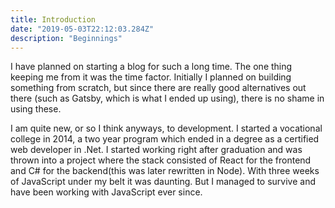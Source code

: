 ```yaml
---
title: Introduction
date: "2019-05-03T22:12:03.284Z"
description: "Beginnings"
---
```


I have planned on starting a blog for such a long time. The one thing keeping me from it
was the time factor. Initially I planned on building something from scratch, but since there
are really good alternatives out there (such as Gatsby, which is what I ended up using),
there is no shame in using these.

I am quite new, or so I think anyways, to development. I started a vocational college in 2014, a two year program which ended in a degree as a certified web developer in .Net. I started working right after graduation and was thrown into a project where the stack consisted of React for the frontend and C# for the backend(this was later rewritten in Node). With three weeks of JavaScript under my belt it was daunting. But I managed to survive and have been working with JavaScript ever since.